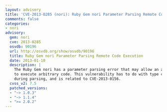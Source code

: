 ```yaml
---
layout: advisory
title: 'CVE-2013-0285 (nori): Ruby Gem nori Parameter Parsing Remote Code Execution'
comments: false
categories:
- nori
advisory:
  gem: nori
  cve: 2013-0285
  osvdb: 90196
  url: http://osvdb.org/show/osvdb/90196
  title: Ruby Gem nori Parameter Parsing Remote Code Execution
  date: 2013-01-10
  description: |
    The Ruby Gem nori has a parameter parsing error that may allow an attacker
    to execute arbitrary code. This vulnerability has to do with type casting
    during parsing, and is related to CVE-2013-0156.
  cvss_v2: 7.5
  patched_versions:
  - "~> 1.0.3"
  - "~> 1.1.4"
  - ">= 2.0.2"
---
```

